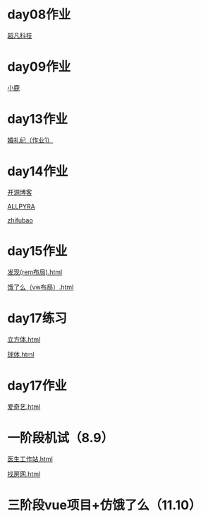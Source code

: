 # day08作业
<a href='https://cc-hubdj.github.io/%E8%B6%85%E5%87%A1%E7%A7%91%E6%8A%80/code/html/%E8%B6%85%E5%87%A1%E7%A7%91%E6%8A%80.html'>超凡科技</a>

# day09作业
<a href='https://cc-hubdj.github.io/day09/%E4%BD%9C%E4%B8%9A/code/html/%E5%B0%8F%E9%B9%BF.html'>小鹿</a>

# day13作业
<a href='https://cc-hubdj.github.io/day13/作业/code/html/婚礼纪（作业1）.html'>婚礼纪（作业1）</a>

# day14作业
<a href='https://cc-hubdj.github.io/day14/code/html/开源博客.html'>开源博客</a>

<a href='https://cc-hubdj.github.io/day14/code/html/ALLPYRA.html'>ALLPYRA</a>

<a href='https://cc-hubdj.github.io/day14/练习/code/html/zhifubao.html'>zhifubao</a>

# day15作业
<a href='https://cc-hubdj.github.io/day15/作业/code/html/发现(rem布局).html'>发现(rem布局).html</a>

<a href='https://cc-hubdj.github.io/day15/作业/code/html/饿了么（vw布局）.html'>饿了么（vw布局）.html</a>

# day17练习
<a href='https://cc-hubdj.github.io/day17/练习/code/html/立方体.html'>立方体.html</a>

<a href='https://cc-hubdj.github.io/day17/练习/code/html/球体.html'>球体.html</a> 

# day17作业
<a href='https://cc-hubdj.github.io/作业/code/html/爱奇艺.html'>爱奇艺.html</a>

# 一阶段机试（8.9）
<a href='https://cc-hubdj.github.io/1909-陈柳雯（机试）/code/html/医生工作站.html'>医生工作站.html</a>

<a href='https://cc-hubdj.github.io/1909-陈柳雯（机试）/code/html/找房网.html'>找房网.html</a>


# 三阶段vue项目+仿饿了么（11.10）
<a href='https://github.com/CC-hubdj/CC-hubdj.github.io/commit/bdfff6c35e0e7855a22a38a73e0944d5ef3bb7a3'></a>







